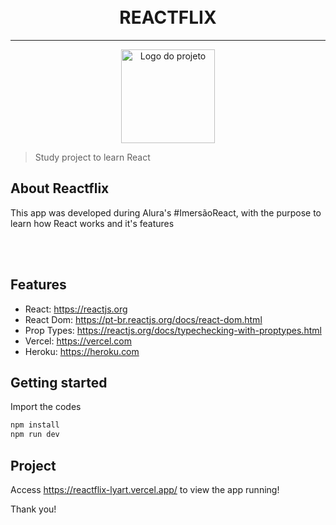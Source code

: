 <h1 align="center">
<br>
REACTFLIX
</h1>

<hr />

<p align="center">
  <img alt="Logo do projeto" width="150px" src="../assets/img/logoimersao.svg" />
</p>

> Study project to learn React


## About Reactflix
This app was developed during Alura's #ImersãoReact, with the purpose to learn how React works and it's features

<br /> <br />

## Features

- React: https://reactjs.org
- React Dom: https://pt-br.reactjs.org/docs/react-dom.html
- Prop Types: https://reactjs.org/docs/typechecking-with-proptypes.html
- Vercel: https://vercel.com
- Heroku: https://heroku.com

## Getting started

Import the codes

```sh
npm install
npm run dev
```

## Project

Access https://reactflix-lyart.vercel.app/ to view the app running!

Thank you!